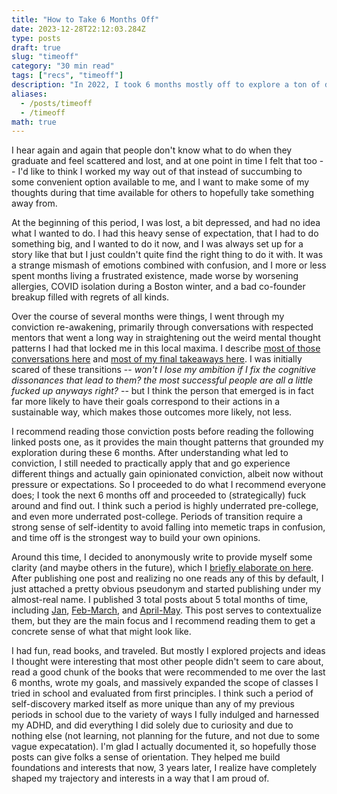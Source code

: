 ```yaml
---
title: "How to Take 6 Months Off"
date: 2023-12-28T22:12:03.284Z
type: posts
draft: true
slug: "timeoff"
category: "30 min read"
tags: ["recs", "timeoff"]
description: "In 2022, I took 6 months mostly off to explore a ton of different topics, and decide what I wanted to do after graduation. I wrote a few blog posts logging that experience on Substack, but never collected them on my blog."
aliases:
  - /posts/timeoff
  - /timeoff
math: true
---
```


I hear again and again that people don't know what to do when they graduate and feel scattered and lost, and at one point in time I felt that too -- I'd like to think I worked my way out of that instead of succumbing to some convenient option available to me, and I want to make some of my thoughts during that time available for others to hopefully take something away from.

At the beginning of this period, I was lost, a bit depressed, and had no idea what I wanted to do. I had this heavy sense of expectation, that I had to do something big, and I wanted to do it now, and I was always set up for a story like that but I just couldn't quite find the right thing to do it with. It was a strange mismash of emotions combined with confusion, and I more or less spent months living a frustrated existence, made worse by worsening allergies, COVID isolation during a Boston winter, and a bad co-founder breakup filled with regrets of all kinds.

Over the course of several months were things, I went through my conviction re-awakening, primarily through conversations with respected mentors that went a long way in straightening out the weird mental thought patterns I had that locked me in this local maxima. I describe [most of those conversations here](https://blog.aayushg.com/conviction/) and [most of my final takeaways here](https://blog.aayushg.com/fake_conviction/). I was initially scared of these transitions -- _won't I lose my ambition if I fix the cognitive dissonances that lead to them? the most successful people are all a little fucked up anyways right?_ -- but I think the person that emerged is in fact far more likely to have their goals correspond to their actions in a sustainable way, which makes those outcomes more likely, not less.

I recommend reading those conviction posts before reading the following linked posts one, as it provides the main thought patterns that grounded my exploration during these 6 months. After understanding what led to conviction, I still needed to practically apply that and go experience different things and actually gain opinionated conviction, albeit now without pressure or expectations. So I proceeded to do what I recommend everyone does; I took the next 6 months off and proceeded to (strategically) fuck around and find out. I think such a period is highly underrated pre-college, and even more underrated post-college. Periods of transition require a strong sense of self-identity to avoid falling into memetic traps in confusion, and time off is the strongest way to build your own opinions.

Around this time, I decided to anonymously write to provide myself some clarity (and maybe others in the future), which I [briefly elaborate on here](https://yushg.substack.com/p/coming-soon?utm_source=profile&utm_medium=reader2). After publishing one post and realizing no one reads any of this by default, I just attached a pretty obvious pseudonym and started publishing under my almost-real name. I published 3 total posts about 5 total months of time, including [Jan](https://yushg.substack.com/p/the-last-month), [Feb-March](https://yushg.substack.com/p/the-last-two-months), and [April-May](https://yushg.substack.com/p/aprilmay-2022). This post serves to contextualize them, but they are the main focus and I recommend reading them to get a concrete sense of what that might look like.

I had fun, read books, and traveled. But mostly I explored projects and ideas I thought were interesting that most other people didn't seem to care about, read a good chunk of the books that were recommended to me over the last 6 months, wrote my goals, and massively expanded the scope of classes I tried in school and evaluated from first principles. I think such a period of self-discovery marked itself as more unique than any of my previous periods in school due to the variety of ways I fully indulged and harnessed my ADHD, and did everything I did solely due to curiosity and due to nothing else (not learning, not planning for the future, and not due to some vague expecatation). I'm glad I actually documented it, so hopefully those posts can give folks a sense of orientation. They helped me build foundations and interests that now, 3 years later, I realize have completely shaped my trajectory and interests in a way that I am proud of.

<!-- Add answer to how I feel about it -- what do I think about it looking back? High level how I felt is missing. I should add more about how I gained conviction specifically. -->

<!-- I rely on the links too heavily and I outsource too much; it's too jarring since I don't deliver any content. I don't describe what I did in the FAFO but link them 3 paragraphs later instead. Most people won't follow the links so you need to give context much better. Reorder since I say what I did then give context way later. Be intentional about the chronology so it's consistent. Timeline was confusing since that wasn't how it happened -- I portrary it as I got the conviction first, but I should make it clear that I just got the principles first. Put the conviction summary later down so that people can follow it -- don't have to rehash, just be clear that it is there. -->